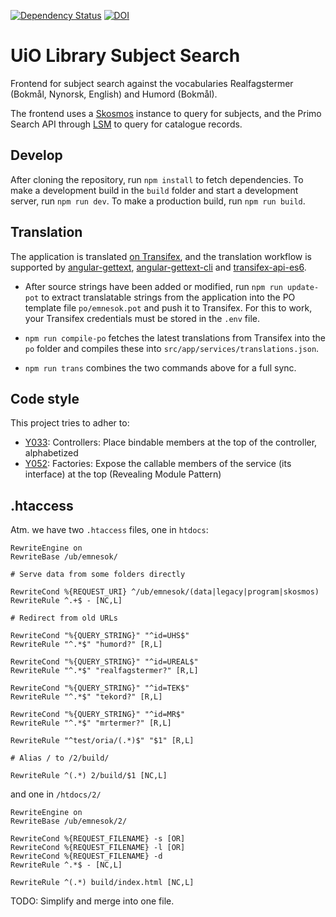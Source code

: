 [![Dependency Status](https://www.versioneye.com/user/projects/56dd2251309a580038b000de/badge.svg?style=flat)](https://www.versioneye.com/user/projects/56dd2251309a580038b000de)
[![DOI](https://zenodo.org/badge/46412901.svg)](https://zenodo.org/badge/latestdoi/46412901)

# UiO Library Subject Search

Frontend for subject search against the vocabularies
Realfagstermer (Bokmål, Nynorsk, English) and Humord (Bokmål).

The frontend uses a [Skosmos](https://github.com/NatLibFi/Skosmos) instance to query for subjects, and the Primo Search API through [LSM](https://github.com/scriptotek/lsm) to query for catalogue records.

## Develop

After cloning the repository, run `npm install`
to fetch dependencies.
To make a development build in the `build` folder and start a
development server, run `npm run dev`.
To make a production build, run `npm run build`.

## Translation

The application is translated [on Transifex](https://www.transifex.com/university-of-oslo-library/subject-search/),
and the translation workflow is supported by
[angular-gettext](https://github.com/rubenv/angular-gettext),
[angular-gettext-cli](https://github.com/huston007/angular-gettext-cli) and
[transifex-api-es6](https://github.com/alexanderwallin/transifex-api-es6).

* After source strings have been added or modified, run `npm run update-pot` to
  extract translatable strings from the application into the PO template file
  `po/emnesok.pot` and push it to Transifex. For this to work, your Transifex
  credentials must be stored in the `.env` file.

* `npm run compile-po` fetches the latest translations from Transifex into the
  `po` folder and compiles these into `src/app/services/translations.json`.

* `npm run trans` combines the two commands above for a full sync.

## Code style

This project tries to adher to:

* [Y033](https://github.com/johnpapa/angular-styleguide#style-y033): Controllers: Place bindable members at the top of the controller, alphabetized
* [Y052](https://github.com/johnpapa/angular-styleguide#style-y052): Factories: Expose the callable members of the service (its interface) at the top (Revealing Module Pattern)

## .htaccess

Atm. we have two `.htaccess` files, one in `htdocs`:

```
RewriteEngine on
RewriteBase /ub/emnesok/

# Serve data from some folders directly

RewriteCond %{REQUEST_URI} ^/ub/emnesok/(data|legacy|program|skosmos)
RewriteRule ^.+$ - [NC,L]

# Redirect from old URLs

RewriteCond "%{QUERY_STRING}" "^id=UHS$"
RewriteRule "^.*$" "humord?" [R,L]

RewriteCond "%{QUERY_STRING}" "^id=UREAL$"
RewriteRule "^.*$" "realfagstermer?" [R,L]

RewriteCond "%{QUERY_STRING}" "^id=TEK$"
RewriteRule "^.*$" "tekord?" [R,L]

RewriteCond "%{QUERY_STRING}" "^id=MR$"
RewriteRule "^.*$" "mrtermer?" [R,L]

RewriteRule "^test/oria/(.*)$" "$1" [R,L]

# Alias / to /2/build/

RewriteRule ^(.*) 2/build/$1 [NC,L]
```

and one in `/htdocs/2/`

```
RewriteEngine on
RewriteBase /ub/emnesok/2/

RewriteCond %{REQUEST_FILENAME} -s [OR]
RewriteCond %{REQUEST_FILENAME} -l [OR]
RewriteCond %{REQUEST_FILENAME} -d
RewriteRule ^.*$ - [NC,L]

RewriteRule ^(.*) build/index.html [NC,L]
```

TODO: Simplify and merge into one file.
